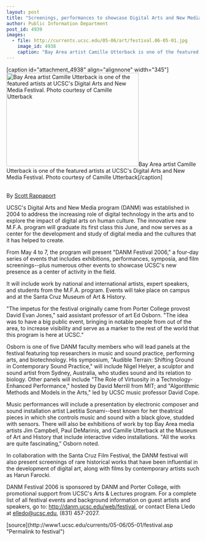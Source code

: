 ```yaml
---
layout: post
title: "Screenings, performances to showcase Digital Arts and New Media"
author: Public Information Department
post_id: 4939
images:
  - file: http://currents.ucsc.edu/05-06/art/festival.06-05-01.jpg
    image_id: 4938
    caption: "Bay Area artist Camille Utterback is one of the featured artists at UCSC's Digital Arts and New Media Festival. Photo courtesy of Camille Utterback"
---
```


[caption id="attachment_4938" align="alignnone" width="345"]<a href="http://localhost/mysite/wp-content/uploads/2006/05/festival.06-05-01.jpg"><img class="size-full wp-image-4938" src="http://localhost/mysite/wp-content/uploads/2006/05/festival.06-05-01.jpg" alt="Bay Area artist Camille Utterback is one of the featured artists at UCSC's Digital Arts and New Media Festival. Photo courtesy of Camille Utterback" width="345" height="243" /></a>Bay Area artist Camille Utterback is one of the featured artists at UCSC's Digital Arts and New Media Festival. Photo courtesy of Camille Utterback[/caption]
<a name="content" id="content"></a>
<p>
  <br>
  By <a href="mailto:srapp@ucsc.edu">Scott Rappaport</a>
</p>
<p>
  UCSC's Digital Arts and New Media program (DANM) was established in 2004 to address the increasing role of digital technology in the arts and to explore the impact of digital arts on human culture. The innovative new M.F.A. program will graduate its first class this June, and now serves as a center for the development and study of digital media and the cultures that it has helped to create.
</p>
<p>
  From May 4 to 7, the program will present "DANM Festival 2006," a four-day series of events that includes exhibitions, performances, symposia, and film screenings--plus numerous other events to showcase UCSC's new presence as a center of activity in the field.
</p>
<p>
  It will include work by national and international artists, expert speakers, and students from the M.F.A. program. Events will take place on campus and at the Santa Cruz Museum of Art &amp; History.
</p>
<p>
  "The impetus for the festival originally came from Porter College provost David Evan Jones," said assistant professor of art Ed Osborn. "The idea was to have a big public event, bringing in notable people from out of the area, to increase visibility and serve as a marker to the rest of the world that this program is here at UCSC."
</p>
<p>
  Osborn is one of five DANM faculty members who will lead panels at the festival featuring top researchers in music and sound practice, performing arts, and biotechnology. His symposium, "Audible Terrain: Shifting Ground in Contemporary Sound Practice," will include Nigel Helyer, a sculptor and sound artist from Sydney, Australia, who studies sound and its relation to biology. Other panels will include "The Role of Virtuosity in a Technology-Enhanced Performance," hosted by David Merrill from MIT; and "Algorithmic Methods and Models in the Arts," led by UCSC music professor David Cope.
</p>
<p>
  Music performances will include a presentation by electronic composer and sound installation artist Laetitia Sonami--best known for her theatrical pieces in which she controls music and sound with a black glove, studded with sensors. There will also be exhibitions of work by top Bay Area media artists Jim Campbell, Paul DeMarinis, and Camille Utterback at the Museum of Art and History that include interactive video installations. "All the works are quite fascinating," Osborn noted.
</p>
<p>
  In collaboration with the Santa Cruz Film Festival, the DANM festival will also present screenings of rare historical works that have been influential in the development of digital art, along with films by contemporary artists such as Harun Farocki.
</p>
<p>
  DANM Festival 2006 is sponsored by DANM and Porter College, with promotional support from UCSC's Arts &amp; Lectures program. For a complete list of all festival events and background information on guest artists and speakers, go to: <a href="http://danm.ucsc.edu/web/festival">http://danm.ucsc.edu/web/festival</a>, or contact Elena Lledo at <a href="mailto:elledo@ucsc.edu">elledo@ucsc.edu</a>, (831) 457-2027.
</p>
<form>
  <input name="t1" size="-1" type="hidden">
</form>




</p>
[source](http://www1.ucsc.edu/currents/05-06/05-01/festival.asp "Permalink to festival")
